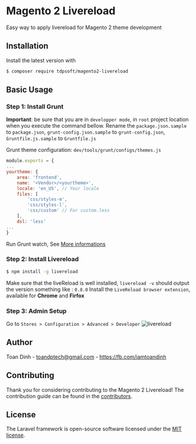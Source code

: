 # Magento 2 Livereload
Easy way to apply livereload for Magento 2 theme development

## Installation
Install the latest version with
```bash
$ composer require tdpsoft/magento2-livereload
```

## Basic Usage
### Step 1: Install Grunt
**Important**: be sure that you are in `developper mode`, in `root` project location when you execute the command bellow.
Rename the `package.json.sample` to `package.json`, `grunt-config.json.sample` to `grunt-config.json`,  `Gruntfile.js.sample` to `Gruntfile.js`

Grunt theme configuration: `dev/tools/grunt/configs/themes.js`
```js
module.exports = {
...
yourtheme: {
    area: 'frontend',
    name: '<Vendor>/<yourtheme>',
    locale: 'en_US', // Your locale
    files: [
        'css/styles-m',
        'css/styles-l',
        'css/custom' // For custom.less
    ],
    dsl: 'less'
...
}
```
Run Grunt watch, See [More informations](https://devdocs.magento.com/guides/v2.0/frontend-dev-guide/css-topics/css_debug.html)

### Step 2: Install Livereload
```bash
$ npm install -g livereload
```
Make sure that the liveReload is well installed, `livereload -v` should output the version something like : `0.8.0`
Install the `LiveReload browser extension`, available for **Chrome** and **Firfox**

### Step 3: Admin Setup
Go to `Stores > Configuration > Advanced > Developer`
![livereload](https://user-images.githubusercontent.com/45766814/58612023-5ced1200-82db-11e9-8b8a-65ef80523a9f.png)


## Author

Toan Dinh - <toandptech@gmail.com> - <https://fb.com/iamtoandinh>

## Contributing

Thank you for considering contributing to the Magento 2 Livereload! The contribution guide can be found in the [contributors](https://github.com/tdpsoft/magento2-livereload/contributors).

## License

The Laravel framework is open-source software licensed under the [MIT license](https://opensource.org/licenses/MIT).
